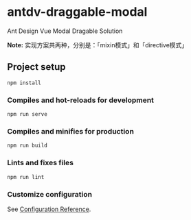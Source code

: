 # antdv-draggable-modal
Ant Design Vue Modal Dragable Solution

__Note:__ 实现方案共两种，分别是：「mixin模式」和「directive模式」

## Project setup
```
npm install
```

### Compiles and hot-reloads for development
```
npm run serve
```

### Compiles and minifies for production
```
npm run build
```

### Lints and fixes files
```
npm run lint
```

### Customize configuration
See [Configuration Reference](https://cli.vuejs.org/config/).
